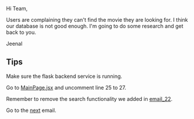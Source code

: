 Hi Team,

Users are complaining they can't find the movie they are looking for. I think our database is not good enough. I'm going to do some research and get back to you.

Jeenal

## Tips

Make sure the flask backend service is running.

Go to [MainPage.jsx](../src/pages/MainPage.jsx) and uncomment line 25 to 27.

Remember to remove the search functionality we added in [email_22](email_21.md).

Go to the [next](../inbox/email_24.md) email.

